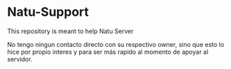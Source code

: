 # Natu-Support
This repository is meant to help Natu Server

No tengo ningun contacto directo con su respectivo owner, sino que esto lo hice por propio interes y para ser más rapido al momento de apoyar al servidor.
